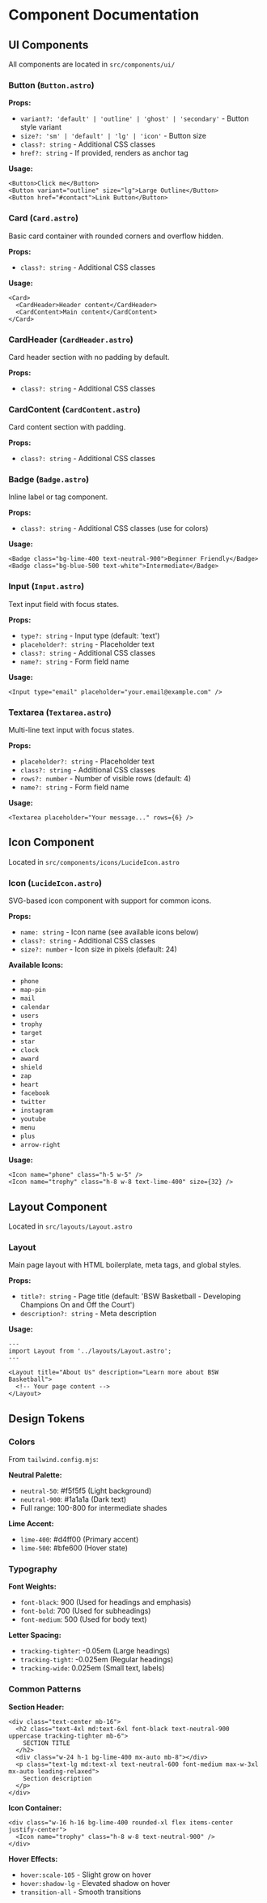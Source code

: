 # Component Documentation

## UI Components

All components are located in `src/components/ui/`

### Button (`Button.astro`)

**Props:**
- `variant?: 'default' | 'outline' | 'ghost' | 'secondary'` - Button style variant
- `size?: 'sm' | 'default' | 'lg' | 'icon'` - Button size
- `class?: string` - Additional CSS classes
- `href?: string` - If provided, renders as anchor tag

**Usage:**
```astro
<Button>Click me</Button>
<Button variant="outline" size="lg">Large Outline</Button>
<Button href="#contact">Link Button</Button>
```

### Card (`Card.astro`)

Basic card container with rounded corners and overflow hidden.

**Props:**
- `class?: string` - Additional CSS classes

**Usage:**
```astro
<Card>
  <CardHeader>Header content</CardHeader>
  <CardContent>Main content</CardContent>
</Card>
```

### CardHeader (`CardHeader.astro`)

Card header section with no padding by default.

**Props:**
- `class?: string` - Additional CSS classes

### CardContent (`CardContent.astro`)

Card content section with padding.

**Props:**
- `class?: string` - Additional CSS classes

### Badge (`Badge.astro`)

Inline label or tag component.

**Props:**
- `class?: string` - Additional CSS classes (use for colors)

**Usage:**
```astro
<Badge class="bg-lime-400 text-neutral-900">Beginner Friendly</Badge>
<Badge class="bg-blue-500 text-white">Intermediate</Badge>
```

### Input (`Input.astro`)

Text input field with focus states.

**Props:**
- `type?: string` - Input type (default: 'text')
- `placeholder?: string` - Placeholder text
- `class?: string` - Additional CSS classes
- `name?: string` - Form field name

**Usage:**
```astro
<Input type="email" placeholder="your.email@example.com" />
```

### Textarea (`Textarea.astro`)

Multi-line text input with focus states.

**Props:**
- `placeholder?: string` - Placeholder text
- `class?: string` - Additional CSS classes
- `rows?: number` - Number of visible rows (default: 4)
- `name?: string` - Form field name

**Usage:**
```astro
<Textarea placeholder="Your message..." rows={6} />
```

## Icon Component

Located in `src/components/icons/LucideIcon.astro`

### Icon (`LucideIcon.astro`)

SVG-based icon component with support for common icons.

**Props:**
- `name: string` - Icon name (see available icons below)
- `class?: string` - Additional CSS classes
- `size?: number` - Icon size in pixels (default: 24)

**Available Icons:**
- `phone`
- `map-pin`
- `mail`
- `calendar`
- `users`
- `trophy`
- `target`
- `star`
- `clock`
- `award`
- `shield`
- `zap`
- `heart`
- `facebook`
- `twitter`
- `instagram`
- `youtube`
- `menu`
- `plus`
- `arrow-right`

**Usage:**
```astro
<Icon name="phone" class="h-5 w-5" />
<Icon name="trophy" class="h-8 w-8 text-lime-400" size={32} />
```

## Layout Component

Located in `src/layouts/Layout.astro`

### Layout

Main page layout with HTML boilerplate, meta tags, and global styles.

**Props:**
- `title?: string` - Page title (default: 'BSW Basketball - Developing Champions On and Off the Court')
- `description?: string` - Meta description

**Usage:**
```astro
---
import Layout from '../layouts/Layout.astro';
---

<Layout title="About Us" description="Learn more about BSW Basketball">
  <!-- Your page content -->
</Layout>
```

## Design Tokens

### Colors

From `tailwind.config.mjs`:

**Neutral Palette:**
- `neutral-50`: #f5f5f5 (Light background)
- `neutral-900`: #1a1a1a (Dark text)
- Full range: 100-800 for intermediate shades

**Lime Accent:**
- `lime-400`: #d4ff00 (Primary accent)
- `lime-500`: #bfe600 (Hover state)

### Typography

**Font Weights:**
- `font-black`: 900 (Used for headings and emphasis)
- `font-bold`: 700 (Used for subheadings)
- `font-medium`: 500 (Used for body text)

**Letter Spacing:**
- `tracking-tighter`: -0.05em (Large headings)
- `tracking-tight`: -0.025em (Regular headings)
- `tracking-wide`: 0.025em (Small text, labels)

### Common Patterns

**Section Header:**
```astro
<div class="text-center mb-16">
  <h2 class="text-4xl md:text-6xl font-black text-neutral-900 uppercase tracking-tighter mb-6">
    SECTION TITLE
  </h2>
  <div class="w-24 h-1 bg-lime-400 mx-auto mb-8"></div>
  <p class="text-lg md:text-xl text-neutral-600 font-medium max-w-3xl mx-auto leading-relaxed">
    Section description
  </p>
</div>
```

**Icon Container:**
```astro
<div class="w-16 h-16 bg-lime-400 rounded-xl flex items-center justify-center">
  <Icon name="trophy" class="h-8 w-8 text-neutral-900" />
</div>
```

**Hover Effects:**
- `hover:scale-105` - Slight grow on hover
- `hover:shadow-lg` - Elevated shadow on hover
- `transition-all` - Smooth transitions
